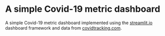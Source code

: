# A simple Covid-19 metric dashboard

A simple Covid-19 metric dashboard implemented using the
[streamlit.io](https://streamlit.io/) dashboard framework and data
from [covidtracking.com](https://covidtracking.com/).
